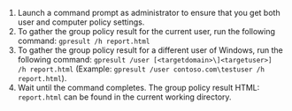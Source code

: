 1. Launch a command prompt as administrator to ensure that you get both user and computer policy settings.
2. To gather the group policy result for the current user, run the following command: `gpresult /h report.html`
3. To gather the group policy result for a different user of Windows, run the following command: `gpresult /user [<targetdomain>\]<targetuser>] /h report.html` (Example: `gpresult /user contoso.com\testuser /h report.html`).
4. Wait until the command completes. The group policy result HTML: `report.html` can be found in the current working directory.

